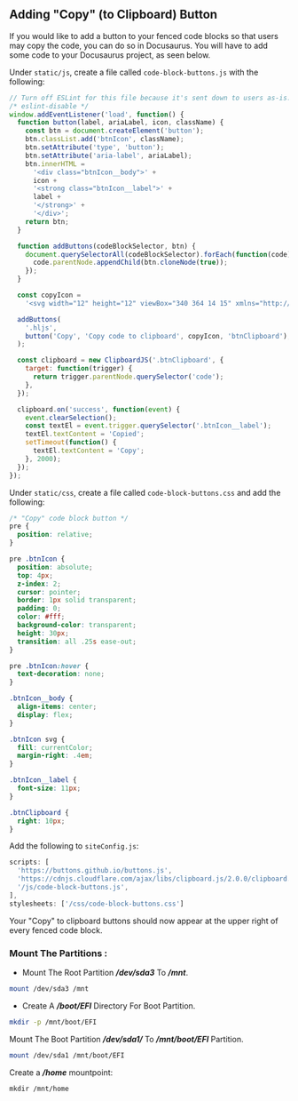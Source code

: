 
## Adding "Copy" (to Clipboard) Button

If you would like to add a button to your fenced code blocks so that users may copy the code, you can do so in Docusaurus. You will have to add some code to your Docusaurus project, as seen below.

Under `static/js`, create a file called `code-block-buttons.js` with the following:

```js
// Turn off ESLint for this file because it's sent down to users as-is.
/* eslint-disable */
window.addEventListener('load', function() {
  function button(label, ariaLabel, icon, className) {
    const btn = document.createElement('button');
    btn.classList.add('btnIcon', className);
    btn.setAttribute('type', 'button');
    btn.setAttribute('aria-label', ariaLabel);
    btn.innerHTML =
      '<div class="btnIcon__body">' +
      icon +
      '<strong class="btnIcon__label">' +
      label +
      '</strong>' +
      '</div>';
    return btn;
  }

  function addButtons(codeBlockSelector, btn) {
    document.querySelectorAll(codeBlockSelector).forEach(function(code) {
      code.parentNode.appendChild(btn.cloneNode(true));
    });
  }

  const copyIcon =
    '<svg width="12" height="12" viewBox="340 364 14 15" xmlns="http://www.w3.org/2000/svg"><path fill="currentColor" d="M342 375.974h4v.998h-4v-.998zm5-5.987h-5v.998h5v-.998zm2 2.994v-1.995l-3 2.993 3 2.994v-1.996h5v-1.995h-5zm-4.5-.997H342v.998h2.5v-.997zm-2.5 2.993h2.5v-.998H342v.998zm9 .998h1v1.996c-.016.28-.11.514-.297.702-.187.187-.422.28-.703.296h-10c-.547 0-1-.452-1-.998v-10.976c0-.546.453-.998 1-.998h3c0-1.107.89-1.996 2-1.996 1.11 0 2 .89 2 1.996h3c.547 0 1 .452 1 .998v4.99h-1v-2.995h-10v8.98h10v-1.996zm-9-7.983h8c0-.544-.453-.996-1-.996h-1c-.547 0-1-.453-1-.998 0-.546-.453-.998-1-.998-.547 0-1 .452-1 .998 0 .545-.453.998-1 .998h-1c-.547 0-1 .452-1 .997z" fill-rule="evenodd"/></svg>';

  addButtons(
    '.hljs',
    button('Copy', 'Copy code to clipboard', copyIcon, 'btnClipboard'),
  );

  const clipboard = new ClipboardJS('.btnClipboard', {
    target: function(trigger) {
      return trigger.parentNode.querySelector('code');
    },
  });

  clipboard.on('success', function(event) {
    event.clearSelection();
    const textEl = event.trigger.querySelector('.btnIcon__label');
    textEl.textContent = 'Copied';
    setTimeout(function() {
      textEl.textContent = 'Copy';
    }, 2000);
  });
});
```

Under `static/css`, create a file called `code-block-buttons.css` and add the following:


```css
/* "Copy" code block button */
pre {
  position: relative;
}

pre .btnIcon {
  position: absolute;
  top: 4px;
  z-index: 2;
  cursor: pointer;
  border: 1px solid transparent;
  padding: 0;
  color: #fff;
  background-color: transparent;
  height: 30px;
  transition: all .25s ease-out;
}

pre .btnIcon:hover {
  text-decoration: none;
}

.btnIcon__body {
  align-items: center;
  display: flex;
}

.btnIcon svg {
  fill: currentColor;
  margin-right: .4em;
}

.btnIcon__label {
  font-size: 11px;
}

.btnClipboard {
  right: 10px;
}
```

Add the following to `siteConfig.js`:

```js
scripts: [
  'https://buttons.github.io/buttons.js',
  'https://cdnjs.cloudflare.com/ajax/libs/clipboard.js/2.0.0/clipboard.min.js',
  '/js/code-block-buttons.js',
],
stylesheets: ['/css/code-block-buttons.css']
```

Your "Copy" to clipboard buttons should now appear at the upper right of every fenced code block.



### Mount The Partitions :

+ Mount The Root Partition ***/dev/sda3*** To ***/mnt***.

```bash
mount /dev/sda3 /mnt
```

+ Create A ***/boot/EFI*** Directory For Boot Partition.

```bash no-copy
mkdir -p /mnt/boot/EFI  
```

Mount The Boot Partition ***/dev/sda1/*** To ***/mnt/boot/EFI*** Partition.

```bash
mount /dev/sda1 /mnt/boot/EFI
```

Create a ***/home*** mountpoint:

```buttonless
mkdir /mnt/home  
```